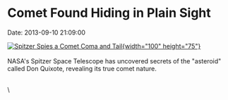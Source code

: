 Comet Found Hiding in Plain Sight
=================================

Date: 2013-09-10 21:09:00

[![Spitzer Spies a Comet Coma and
Tail](http://www.jpl.nasa.gov/images/spitzer/20130910/pia17443-th.jpg){width="100"
height="75"}](http://www.jpl.nasa.gov/news/news.cfm?release=2013-274&rn=news.xml&rst=3900)\
\
NASA\'s Spitzer Space Telescope has uncovered secrets of the
\"asteroid\" called Don Quixote, revealing its true comet nature.

\
\
